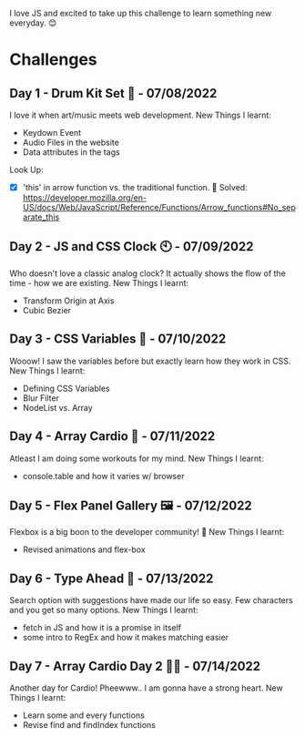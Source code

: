 I love JS and excited to take up this challenge to learn something new everyday. 😊

# Challenges

## Day 1 - Drum Kit Set 🥁 - 07/08/2022
I love it when art/music meets web development.
New Things I learnt: 
* Keydown Event
* Audio Files in the website
* Data attributes in the tags

Look Up:
- [x] 'this' in arrow function vs. the traditional function. 🧐
Solved: https://developer.mozilla.org/en-US/docs/Web/JavaScript/Reference/Functions/Arrow_functions#No_separate_this

## Day 2 - JS and CSS Clock 🕙 - 07/09/2022
Who doesn't love a classic analog clock? It actually shows the flow of the time - how we are existing.
New Things I learnt: 
* Transform Origin at Axis
* Cubic Bezier

## Day 3 - CSS Variables 💅 - 07/10/2022
Wooow! I saw the variables before but exactly learn how they work in CSS.
New Things I learnt: 
* Defining CSS Variables
* Blur Filter 
* NodeList vs. Array

## Day 4 - Array Cardio 💪 - 07/11/2022
Atleast I am doing some workouts for my mind. 
New Things I learnt: 
* console.table and how it varies w/ browser

## Day 5 - Flex Panel Gallery 🖼️ - 07/12/2022
Flexbox is a big boon to the developer community! 🙏
New Things I learnt:
* Revised animations and flex-box

## Day 6 - Type Ahead 👀 - 07/13/2022
Search option with suggestions have made our life so easy. Few characters and you get so many options.
New Things I learnt:
* fetch in JS and how it is a promise in itself
* some intro to RegEx and how it makes matching easier

## Day 7 - Array Cardio Day 2 💪💪 - 07/14/2022
Another day for Cardio! Pheewww.. I am gonna have a strong heart.
New Things I learnt: 
* Learn some and every functions
* Revise find and findIndex functions

